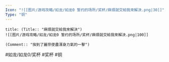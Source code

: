 ```yaml
---
Icon: "![[图片/游戏攻略/如龙/如龙0 誓约的场所/奖杯/麻煩就交給我來解決.png|30]]"
Type: "铜"
---
```

```ad-common-bronze-trophy
title: (Title:: "麻煩就交給我來解決")
![[图片/游戏攻略/如龙/如龙0 誓约的场所/奖杯/麻煩就交給我來解決.png|100]]

(Comment:: "挨到了麗奈使盡渾身力氣的一擊")
```

#如龙/如龙0/奖杯 #奖杯 #铜
